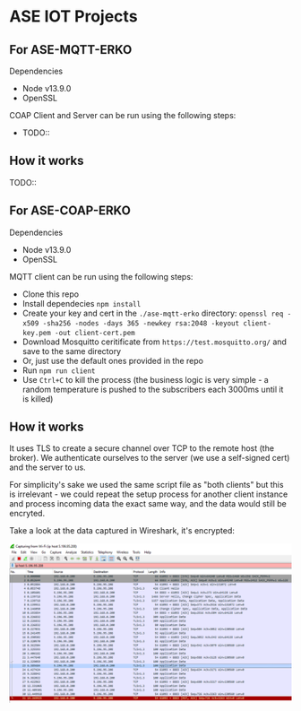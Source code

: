 # ASE IOT Projects

## For ASE-MQTT-ERKO
Dependencies
 - Node v13.9.0
 - OpenSSL

 COAP Client and Server can be run using the following steps:
 - TODO::

## How it works
TODO::

## For ASE-COAP-ERKO
Dependencies
 - Node v13.9.0
 - OpenSSL
 
MQTT client can be run using the following steps:
 - Clone this repo
 - Install dependecies `npm install`
 - Create your key and cert in the `./ase-mqtt-erko` directory: `openssl req -x509 -sha256 -nodes -days 365 -newkey rsa:2048 -keyout client-key.pem -out client-cert.pem`
 - Download Mosquitto ceritificate from `https://test.mosquitto.org/` and save to the same directory
 - Or, just use the default ones provided in the repo
 - Run `npm run client`
 - Use `Ctrl+C` to kill the process (the business logic is very simple - a random temperature is pushed to the subscribers each 3000ms until it is killed)

## How it works
It uses TLS to create a secure channel over TCP to the remote host (the broker). We authenticate ourselves to the server (we use a self-signed cert) and the server to us. 

For simplicity's sake we used the same script file as "both clients" but this is irrelevant - we could repeat the setup process for another client instance and process incoming data the exact same way, and the data would still be encryted. 

Take a look at the data captured in Wireshark, it's encrypted:

![mqtt-encrypted](./media/mqtt-encrypted.png "MQTT Encrypted")